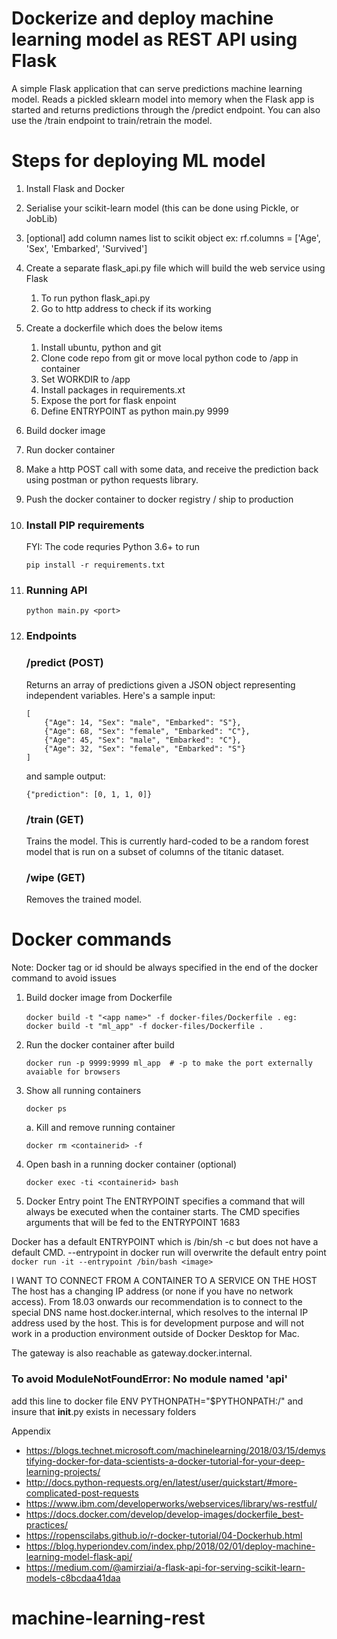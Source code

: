 # Dockerize and deploy machine learning model as REST API using Flask
A simple Flask application that can serve predictions machine learning model. Reads a pickled sklearn model into memory when the Flask app is started and returns predictions through the /predict endpoint. You can also use the /train endpoint to train/retrain the model.

# Steps for deploying ML model

1. Install Flask and Docker
2. Serialise your scikit-learn model (this can be done using Pickle, or JobLib)
3. [optional] add column names list to scikit object ex: rf.columns = ['Age', 'Sex', 'Embarked', 'Survived']
4. Create a separate flask_api.py file which will build the web service using Flask
    1. To run python flask_api.py <port>
    2. Go to http address to check if its working
5. Create a dockerfile which does the below items
    1. Install ubuntu, python and git
    2. Clone code repo from git or move local python code to /app in container 
    3. Set WORKDIR to /app
    4. Install packages in requirements.xt
    5. Expose the port for flask enpoint
    6. Define ENTRYPOINT as python main.py 9999
6. Build  docker image
7. Run docker container 
8. Make a http POST call with some data, and receive the prediction back using postman or python requests library.
9. Push the docker container to docker registry / ship to production

1. ### Install PIP requirements
    FYI: The code requries Python 3.6+ to run 
    ```
    pip install -r requirements.txt
    ```
2. ### Running API

    ```
    python main.py <port>
    ```

3. ### Endpoints
    ### /predict (POST)
    Returns an array of predictions given a JSON object representing independent variables. Here's a sample input:
    ```
    [
        {"Age": 14, "Sex": "male", "Embarked": "S"},
        {"Age": 68, "Sex": "female", "Embarked": "C"},
        {"Age": 45, "Sex": "male", "Embarked": "C"},
        {"Age": 32, "Sex": "female", "Embarked": "S"}
    ]
    ```
    
    and sample output:
    ```
    {"prediction": [0, 1, 1, 0]}
    ```
        
    ### /train (GET)
    Trains the model. This is currently hard-coded to be a random forest model that is run on a subset of columns of the titanic dataset.
    
    ### /wipe (GET)
    Removes the trained model.


# Docker commands 
Note: Docker tag or id should be always specified in the end of the docker command to avoid issues
1. Build docker image from Dockerfile

    ```docker build -t "<app name>" -f docker-files/Dockerfile .```
    ```eg: docker build -t "ml_app" -f docker-files/Dockerfile .```

2. Run the docker container after build

    ```docker run -p 9999:9999 ml_app  # -p to make the port externally avaiable for browsers```

3. Show all running containers
    
    ```docker ps```

    a. Kill and remove running container
    
     ```docker rm <containerid> -f ```

4. Open bash in a running docker container (optional)

    ```docker exec -ti <containerid> bash```
5. Docker Entry point
The ENTRYPOINT specifies a command that will always be executed when the container starts. The CMD specifies arguments that will be fed to the ENTRYPOINT
1683

Docker has a default ENTRYPOINT which is /bin/sh -c but does not have a default CMD.
--entrypoint in docker run will overwrite the default entry point
    ```docker run -it --entrypoint /bin/bash <image>```

I WANT TO CONNECT FROM A CONTAINER TO A SERVICE ON THE HOST
The host has a changing IP address (or none if you have no network access). From 18.03 onwards our recommendation is to connect to the special DNS name host.docker.internal, which resolves to the internal IP address used by the host. This is for development purpose and will not work in a production environment outside of Docker Desktop for Mac.

The gateway is also reachable as gateway.docker.internal.

### To avoid ModuleNotFoundError: No module named 'api'
add this line to docker file
ENV PYTHONPATH="$PYTHONPATH:/"
and insure that __init__.py exists in necessary folders

Appendix
- https://blogs.technet.microsoft.com/machinelearning/2018/03/15/demystifying-docker-for-data-scientists-a-docker-tutorial-for-your-deep-learning-projects/
- http://docs.python-requests.org/en/latest/user/quickstart/#more-complicated-post-requests
- https://www.ibm.com/developerworks/webservices/library/ws-restful/
- https://docs.docker.com/develop/develop-images/dockerfile_best-practices/
- https://ropenscilabs.github.io/r-docker-tutorial/04-Dockerhub.html
- https://blog.hyperiondev.com/index.php/2018/02/01/deploy-machine-learning-model-flask-api/
- https://medium.com/@amirziai/a-flask-api-for-serving-scikit-learn-models-c8bcdaa41daa
# machine-learning-rest
